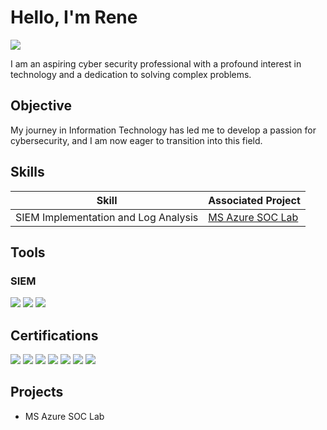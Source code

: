 # Hello, I'm Rene
<a href="https://www.linkedin.com/in/rene-castillo-187463194"><img src="https://img.shields.io/badge/-LinkedIn-0072b1?&style=for-the-badge&logo=linkedin&logoColor=white" /></a>

I am an aspiring cyber security professional with a profound interest in technology and a dedication to solving complex problems.

## Objective

My journey in Information Technology has led me to develop a passion for cybersecurity, and I am now eager to transition into this field. 

## Skills

| Skill                                         | Associated Project         |
|-----------------------------------------------|----------------------------|
| SIEM Implementation and Log Analysis          | <a href="https://github.com/sohluhs/Azure-SOC-Lab">MS Azure SOC Lab</a>|

## Tools

### SIEM
<div>
    <img src="https://img.shields.io/badge/-Microsoft_Sentinel-0078D4?&style=for-the-badge&logo=Microsoft&logoColor=white" />
    <img src="https://img.shields.io/badge/-Splunk-000000?&style=for-the-badge&logo=Splunk&logoColor=white" />
    <img src="https://img.shields.io/badge/-Elastic-005571?&style=for-the-badge&logo=Elastic&logoColor=white" />
</div>

## Certifications
<div>
<img src="https://img.shields.io/badge/-PenTest%2B-FF0000?&style=for-the-badge&logo=CompTIA&logoColor=white" />
<img src="https://img.shields.io/badge/-Security%2B-FF0000?&style=for-the-badge&logo=CompTIA&logoColor=white" />
<img src="https://img.shields.io/badge/-Network%2B-007ACC?&style=for-the-badge&logo=CompTIA&logoColor=white" />
<img src="https://img.shields.io/badge/-A%2B-4D4D4D?&style=for-the-badge&logo=CompTIA&logoColor=white" />
<img src="https://img.shields.io/badge/-%20SSCP-00979C?&style=for-the-badge&logo=ISC2&logoColor=white" />
<img src="https://img.shields.io/badge/-ITIL%20v4%20Foundation-652D90?&style=for-the-badge&logo=ITIL&logoColor=white" />
<img src="https://img.shields.io/badge/-Linux%20Essentials-CC0000?&style=for-the-badge&logo=Linux&logoColor=white" />

</div>

## Projects
- MS Azure SOC Lab
